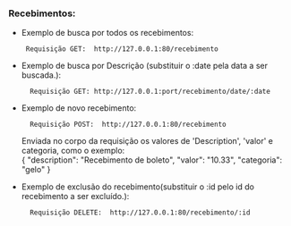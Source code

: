 ### Recebimentos:

- Exemplo de busca por todos os recebimentos: 

       Requisição GET:  http://127.0.0.1:80/recebimento

- Exemplo de busca por Descrição (substituir o :date pela data a ser buscada.):

        Requisição GET: http://127.0.0.1:port/recebimento/date/:date

- Exemplo de novo recebimento:

        Requisição POST:  http://127.0.0.1:80/recebimento
    
    Enviada no corpo da requisição os valores de 'Description', 'valor' e categoria, como o exemplo:  
     {
        "description": "Recebimento de boleto",
        "valor": "10.33",
        "categoria": "gelo"
    }
- Exemplo de exclusão do recebimento(substituir o :id pelo id do recebimento a ser excluído.):

        Requisição DELETE:  http://127.0.0.1:80/recebimento/:id